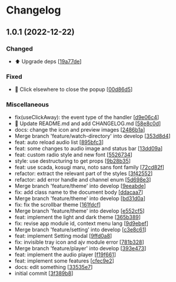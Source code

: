 # Changelog

<a name="1.0.1"></a>

## 1.0.1 (2022-12-22)

### Changed

- ⬆️ Upgrade deps [[19a77de](https://github.com/Myoschen/muser/commit/19a77de401906cdb3ed04172132083319ac5087b)]

### Fixed

- 🐛 Click elsewhere to close the popup [[00d86d5](https://github.com/Myoschen/muser/commit/00d86d52c13a22d62d750485db77095f6ccc15f6)]

### Miscellaneous

- fix(useClickAway): the event type of the handler [[d9e06c4](https://github.com/Myoschen/muser/commit/d9e06c45224d83de3fafc777d2c3c121155563a0)]
- 📝 Update README.md and add CHANGELOG.md [[58e8c0d](https://github.com/Myoschen/muser/commit/58e8c0d0d60a47918f759c1ed536fb9f79e04447)]
- docs: change the icon and preview images [[2486b1a](https://github.com/Myoschen/muser/commit/2486b1a3a29c52e89773ce0150f36442b9d31970)]
- Merge branch &#x27;feature/watch-directory&#x27; into develop [[353d8d4](https://github.com/Myoschen/muser/commit/353d8d4dc01884541d84ad1a26fe9e496ab000c9)]
- feat: auto reload audio list [[895bfc3](https://github.com/Myoschen/muser/commit/895bfc395e1522a520b5c583e4bf9039ac7cb6b2)]
- feat: some changes to audio image and status bar [[13dd09a](https://github.com/Myoschen/muser/commit/13dd09aa3e25f29d67097897aebe917687a381c5)]
- feat: custom radio style and new font [[5526734](https://github.com/Myoschen/muser/commit/5526734d4726042bcc5ca2df903ace4bb738c786)]
- style: use destructuring to get props [[9b28b35](https://github.com/Myoschen/muser/commit/9b28b35acc74a14dc3c42594bedeb16c24299ad3)]
- feat: use scada, kosugi maru, noto sans font family [[72cd82f](https://github.com/Myoschen/muser/commit/72cd82f47a03943d70ef663e6ce937082eefbf56)]
- refactor: extract the relevant part of the styles [[3f42552](https://github.com/Myoschen/muser/commit/3f42552a721b199ba9d912c8b1c6f3f688907883)]
- refactor: add error handle and channel enum [[5d698e3](https://github.com/Myoschen/muser/commit/5d698e3e3d713c50bf070b15761361447140e75d)]
- Merge branch &#x27;feature/theme&#x27; into develop [[9eeabde](https://github.com/Myoschen/muser/commit/9eeabde846f8f6ebf2c5c259edb88c820d48e86c)]
- fix: add class name to the document body [[ddacaa7](https://github.com/Myoschen/muser/commit/ddacaa7d555d47110fcc85d37e187c339d71d626)]
- Merge branch &#x27;feature/theme&#x27; into develop [[bd31d0a](https://github.com/Myoschen/muser/commit/bd31d0a1fbb209278a7c86330e8fae9df571b6a6)]
- fix: fix the scrollbar theme [[161fdcf](https://github.com/Myoschen/muser/commit/161fdcf6570d16d4adb49190606c9c97de25a17f)]
- Merge branch &#x27;feature/theme&#x27; into develop [[e552cf5](https://github.com/Myoschen/muser/commit/e552cf503a6123d36fb1f354c8d6b90187d111d4)]
- feat: implement the light and dark theme [[365b389](https://github.com/Myoschen/muser/commit/365b3890b080e483dd67f65d09067920bf6e50e2)]
- fix: revise app module id, context menu lang [[9d9ebef](https://github.com/Myoschen/muser/commit/9d9ebefa69bfd99add075e5b6e4f80a2f7858f05)]
- Merge branch &#x27;feature/setting&#x27; into develop [[c3e8c61](https://github.com/Myoschen/muser/commit/c3e8c613c536fbee07095bf22407fd22846976ed)]
- feat: implement Setting modal [[9ffd0a8](https://github.com/Myoschen/muser/commit/9ffd0a8b52b47424041f269cbb147ba9284c7b4c)]
- fix: invisible tray icon and ajv module error [[781b328](https://github.com/Myoschen/muser/commit/781b328d55eacf4dc6ccf674e8d5c8ba015efb30)]
- Merge branch &#x27;feature/player&#x27; into develop [[393e473](https://github.com/Myoschen/muser/commit/393e473e5aa7821c1a5b2c3d44a2ac0d0d9b1250)]
- feat: implement the audio player [[f19f661](https://github.com/Myoschen/muser/commit/f19f6618bef6fa4efde6c78e0e1452a8ca88bc9a)]
- feat: implement some features [[cfec9e2](https://github.com/Myoschen/muser/commit/cfec9e2c4a7d2396fc42e4d55f1f570fbe01c00d)]
- docs: edit something [[33535e7](https://github.com/Myoschen/muser/commit/33535e7c66510f03512efed8d5464e5e074050e5)]
- initial commit [[3f389b8](https://github.com/Myoschen/muser/commit/3f389b8865c5df64bcb45851de5b66e6331b6824)]
